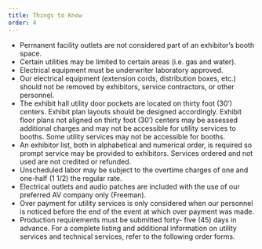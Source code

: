```yaml
---
title: Things to Know
order: 4
---
```


- Permanent facility outlets are not considered part of an exhibitor’s booth space.				
- Certain utilities may be limited to certain areas (i.e. gas and water).					
- Electrical equipment must be underwriter laboratory approved.						
- Our electrical equipment (extension cords, distribution boxes, etc.) should not be removed by exhibitors, service contractors, or other personnel.					
- The exhibit hall utility door pockets are located on thirty foot (30’) centers. Exhibit plan layouts should be designed accordingly. Exhibit floor plans not aligned on thirty foot (30’) centers may be assessed additional charges and may not be accessible for utility services to booths. Some utility services may not be accessible for booths.
- An exhibitor list, both in alphabetical and numerical order, is required so prompt service may be provided to exhibitors. Services ordered and not used are not credited or refunded.
- Unscheduled labor may be subject to the overtime charges of one and one-half (1 1/2) the regular rate.
- Electrical outlets and audio patches are included with the use of our preferred AV company only (Freeman).
- Over payment for utility services is only considered when our personnel is noticed before the end of the event at which over payment was made.					
- Production requirements must be submitted forty- five (45) days in advance. For a complete listing and additional information on utility services and technical services, refer to the following order forms.
